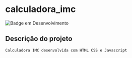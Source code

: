 # calculadora_imc
![Badge em Desenvolvimento](http://img.shields.io/static/v1?label=STATUS&message=CONCLUÍDO&color=GREEN&style=for-the-badge)

## Descrição do projeto
``Calculadora IMC desenvolvida com HTML CSS e Javascript``</br>


